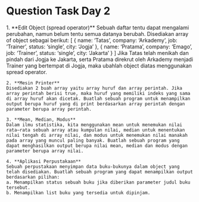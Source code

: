 <h1>Question Task Day 2</h1>
    1. **Edit Object (spread operator)**
    Sebuah daftar tentu dapat mengalami perubahan, namun belum tentu semua datanya berubah. Disediakan array of object sebagai berikut:
    [
	{
		name: ‘Tatas’,
		company: ‘Arkademy’,
		job: ‘Trainer’,
		status: ‘single’,
		city: ‘Jogja’
	},
	{
		name: ‘Pratama’,
		company: ‘Emago’,
		job: ‘Trainer’,
		status: ‘single’,
		city: ‘Jakarta’
	}
    ]
    Jika Tatas telah menikah dan pindah dari Jogja ke Jakarta, serta Pratama direkrut oleh Arkademy menjadi Trainer yang bertempat di Jogja, maka ubahlah object diatas menggunakan spread operator.

    2. **Mesin Printer**
    Disediakan 2 buah array yaitu array huruf dan array perintah. Jika array perintah berisi true, maka huruf yang memiliki indeks yang sama di array huruf akan dicetak. Buatlah sebuah program untuk menampilkan output berupa huruf yang di print berdasarkan array perintah dengan parameter berupa array perintah.

    3. **Mean, Median, Modus**
    Dalam ilmu statistika, kita menggunakan mean untuk menemukan nilai rata—rata sebuah array atau kumpulan nilai, median untuk menentukan nilai tengah di array nilai, dan modus untuk menemukan nilai manakah pada array yang muncul paling banyak. Buatlah sebuah program yang dapat menghasilkan output berupa nilai mean, median dan modus dengan parameter berupa array nilai.

    4. **Aplikasi Perpustakaan**
    Sebuah perpustakaan menyimpan data buku-bukunya dalam object yang telah disediakan. Buatlah sebuah program yang dapat menampilkan output berdasarkan pilihan:
    a. Menampilkan status sebuah buku jika diberikan parameter judul buku tersebut.
    b. Menampilkan list buku yang tersedia untuk dipinjam.

